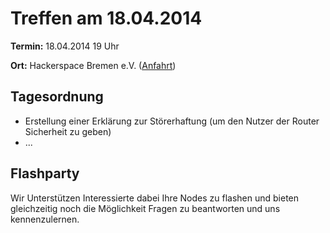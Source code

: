# Treffen am 18.04.2014

**Termin:** 18.04.2014 19 Uhr 

**Ort:** Hackerspace Bremen e.V. ([Anfahrt](https://www.hackerspace-bremen.de/anfahrt/))

## Tagesordnung

* Erstellung einer Erklärung zur Störerhaftung (um den Nutzer der Router Sicherheit zu geben)
* ...


## Flashparty 
Wir Unterstützen Interessierte dabei Ihre Nodes zu flashen und bieten gleichzeitig noch die Möglichkeit Fragen zu beantworten und uns kennenzulernen. 